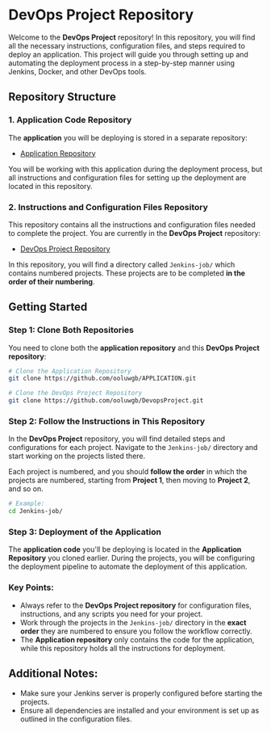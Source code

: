
# DevOps Project Repository

Welcome to the **DevOps Project** repository! In this repository, you will find all the necessary instructions, configuration files, and steps required to deploy an application. This project will guide you through setting up and automating the deployment process in a step-by-step manner using Jenkins, Docker, and other DevOps tools.

## Repository Structure

### 1. **Application Code Repository**

The **application** you will be deploying is stored in a separate repository:

- [Application Repository](https://github.com/ooluwgb/APPLICATION.git)

You will be working with this application during the deployment process, but all instructions and configuration files for setting up the deployment are located in this repository.

### 2. **Instructions and Configuration Files Repository**

This repository contains all the instructions and configuration files needed to complete the project. You are currently in the **DevOps Project** repository:

- [DevOps Project Repository](https://github.com/ooluwgb/DevopsProject.git)

In this repository, you will find a directory called `Jenkins-job/` which contains numbered projects. These projects are to be completed **in the order of their numbering**.

## Getting Started

### Step 1: Clone Both Repositories

You need to clone both the **application repository** and this **DevOps Project repository**:

```bash
# Clone the Application Repository
git clone https://github.com/ooluwgb/APPLICATION.git

# Clone the DevOps Project Repository
git clone https://github.com/ooluwgb/DevopsProject.git
```

### Step 2: Follow the Instructions in This Repository

In the **DevOps Project** repository, you will find detailed steps and configurations for each project. Navigate to the `Jenkins-job/` directory and start working on the projects listed there.

Each project is numbered, and you should **follow the order** in which the projects are numbered, starting from **Project 1**, then moving to **Project 2**, and so on.

```bash
# Example:
cd Jenkins-job/
```

### Step 3: Deployment of the Application

The **application code** you'll be deploying is located in the **Application Repository** you cloned earlier. During the projects, you will be configuring the deployment pipeline to automate the deployment of this application.

### Key Points:

- Always refer to the **DevOps Project repository** for configuration files, instructions, and any scripts you need for your project.
- Work through the projects in the `Jenkins-job/` directory in the **exact order** they are numbered to ensure you follow the workflow correctly.
- The **Application repository** only contains the code for the application, while this repository holds all the instructions for deployment.

## Additional Notes:

- Make sure your Jenkins server is properly configured before starting the projects.
- Ensure all dependencies are installed and your environment is set up as outlined in the configuration files.
